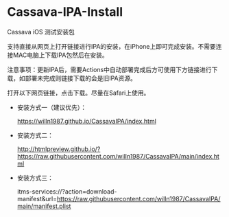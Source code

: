 # Cassava-IPA-Install

Cassava iOS 测试安装包

支持直接从网页上打开链接进行IPA的安装，在iPhone上即可完成安装。不需要连接MAC电脑上下载IPA包然后在安装。

注意事项：更新IPA后，需要Actions中自动部署完成后方可使用下方链接进行下载，如部署未完成则链接下载的会是旧IPA资源。

打开以下网页链接，点击下载。尽量在Safari上使用。

- 安装方式一（建议优先）：

  https://willn1987.github.io/CassavaIPA/index.html

- 安装方式二：

  http://htmlpreview.github.io/?https://raw.githubusercontent.com/willn1987/CassavaIPA/main/index.html

- 安装方式三：

  itms-services://?action=download-manifest&url=https://raw.githubusercontent.com/willn1987/CassavaIPA/main/manifest.plist

